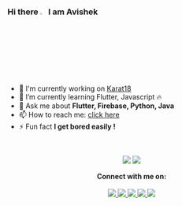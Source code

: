 ### Hi there <img src="https://camo.githubusercontent.com/35d3d11359a49bf12aebb834cc13fd81b95eff4e/68747470733a2f2f6d656469612e67697068792e636f6d2f6d656469612f6876524a434c467a6361737252346961377a2f67697068792e676966" height="2.5%" width="2.5%"> I am Avishek

<br>

- 🔭 I'm currently working on [Karat18](https://karat18.blogspot.com/)
- 🌱 I’m currently learning Flutter, Javascript :fire:
- 💬 Ask me about **Flutter, Firebase, Python, Java**
- 📫 How to reach me: [click here](https://kshi-tij.blogspot.com/)
- ⚡ Fun fact **I get bored easily !**

<br>
<p align = "center">
  <img src = "https://github-readme-stats.vercel.app/api?username=kshitij5&show_icons=true&theme=dark&line_height=40">
  <img src = "https://github-readme-stats.vercel.app/api/top-langs/?username=kshitij5&theme=dark">
</p>

<!-----#### My projects
[![ReadMe Card](https://github-readme-stats.vercel.app/api/pin/?username=Aman-zishan&repo=textextractor2.0&theme=dark)](https://github.com/Aman-zishan/textextractor2.0)
[![ReadMe Card](https://github-readme-stats.vercel.app/api/pin/?username=Aman-zishan&repo=DocScanner&theme=dark)](https://github.com/Aman-zishan/DocScanner)
[![ReadMe Card](https://github-readme-stats.vercel.app/api/pin/?username=Aman-zishan&repo=cmsDapp&theme=dark)](https://github.com/Aman-zishan/cmsDapp)
[![ReadMe Card](https://github-readme-stats.vercel.app/api/pin/?username=Aman-zishan&repo=BlackBoard&theme=dark)](https://github.com/Aman-zishan/BlackBoard)
--->

<p align="center">
  <b>Connect with me on:</b>
  <br><br>
  <a href="https://www.facebook.com/kshitijliveat5/" target="_blank">
  <img src="https://cdn2.iconfinder.com/data/icons/black-white-social-media/32/online_social_media_facebook-64.png" />
 </a>
  <a href="https://twitter.com/Avishek13452022" target="_blank">
  <img src="https://cdn2.iconfinder.com/data/icons/black-white-social-media/32/twitter_online_social_media-64.png" />
 </a><a href="https://www.linkedin.com/in/avishek-kumar-sharma-8287a116a/" target="_blank">
  <img src="https://cdn2.iconfinder.com/data/icons/black-white-social-media/32/linked_in_online_social_media-64.png" />
 </a><a href="https://github.com/kshitij5" target="_blank">
  <img src="https://cdn2.iconfinder.com/data/icons/black-white-social-media/64/social_media_logo_github-64.png" />
 </a><a href="https://www.instagram.com/kshi.tij.5" target="_blank">
  <img src="https://cdn2.iconfinder.com/data/icons/black-white-social-media/32/instagram_online_social_media_photo-64.png" />
 </a>
</p>

